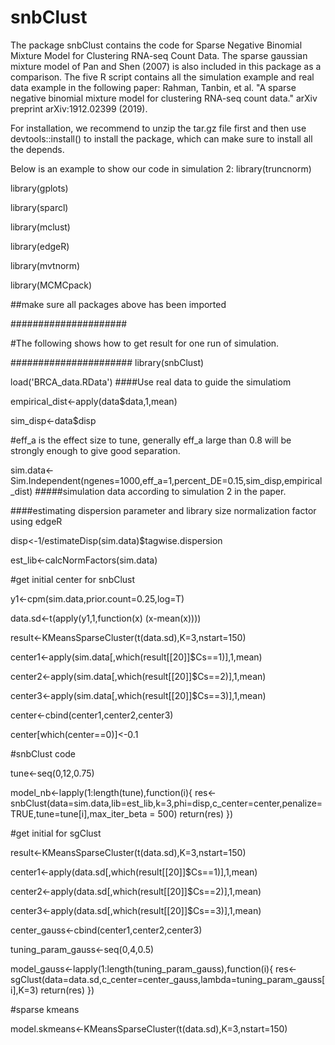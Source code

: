 # snbClust
The package snbClust contains the code for Sparse Negative Binomial Mixture Model for Clustering RNA-seq Count Data. 
The sparse gaussian mixture model of Pan and Shen (2007) is also included in this package as a comparison.
The five R script contains all the simulation example and real data example in the following paper: 
Rahman, Tanbin, et al. "A sparse negative binomial mixture model for clustering RNA-seq count data." arXiv preprint arXiv:1912.02399 (2019).

For installation, we recommend to unzip the tar.gz file first and then use devtools::install() to install the package, which can make sure to install all the depends.

Below is an example to show our code in simulation 2:
library(truncnorm)

library(gplots)

library(sparcl)

library(mclust)

library(edgeR)

library(mvtnorm)

library(MCMCpack)

##make sure all packages above has been imported

#####################

#The following shows how to get result for one run of simulation.

######################
library(snbClust)

load('BRCA_data.RData') ####Use real data to guide the simulatiom

empirical_dist<-apply(data$data,1,mean)

sim_disp<-data$disp

#eff_a is the effect size to tune, generally eff_a large than 0.8 will be strongly enough to give good separation.

sim.data<-Sim.Independent(ngenes=1000,eff_a=1,percent_DE=0.15,sim_disp,empirical_dist) #####simulation data according to simulation 2 in the paper.

####estimating dispersion parameter and library size normalization factor using edgeR

disp<-1/estimateDisp(sim.data)$tagwise.dispersion

est_lib<-calcNormFactors(sim.data)

#get initial center for snbClust

y1<-cpm(sim.data,prior.count=0.25,log=T)

data.sd<-t(apply(y1,1,function(x) (x-mean(x))))

result<-KMeansSparseCluster(t(data.sd),K=3,nstart=150)

center1<-apply(sim.data[,which(result[[20]]$Cs==1)],1,mean)

center2<-apply(sim.data[,which(result[[20]]$Cs==2)],1,mean)

center3<-apply(sim.data[,which(result[[20]]$Cs==3)],1,mean)

center<-cbind(center1,center2,center3)

center[which(center==0)]<-0.1

#snbClust code

tune<-seq(0,12,0.75)

model_nb<-lapply(1:length(tune),function(i){
  res<-snbClust(data=sim.data,lib=est_lib,k=3,phi=disp,c_center=center,penalize=TRUE,tune=tune[i],max_iter_beta = 500)
  return(res)
})
  
#get initial for sgClust

result<-KMeansSparseCluster(t(data.sd),K=3,nstart=150)

center1<-apply(data.sd[,which(result[[20]]$Cs==1)],1,mean)

center2<-apply(data.sd[,which(result[[20]]$Cs==2)],1,mean)

center3<-apply(data.sd[,which(result[[20]]$Cs==3)],1,mean)

center_gauss<-cbind(center1,center2,center3)

tuning_param_gauss<-seq(0,4,0.5)

model_gauss<-lapply(1:length(tuning_param_gauss),function(i){
  res<-sgClust(data=data.sd,c_center=center_gauss,lambda=tuning_param_gauss[i],K=3)
  return(res)
})

#sparse kmeans

model.skmeans<-KMeansSparseCluster(t(data.sd),K=3,nstart=150)

